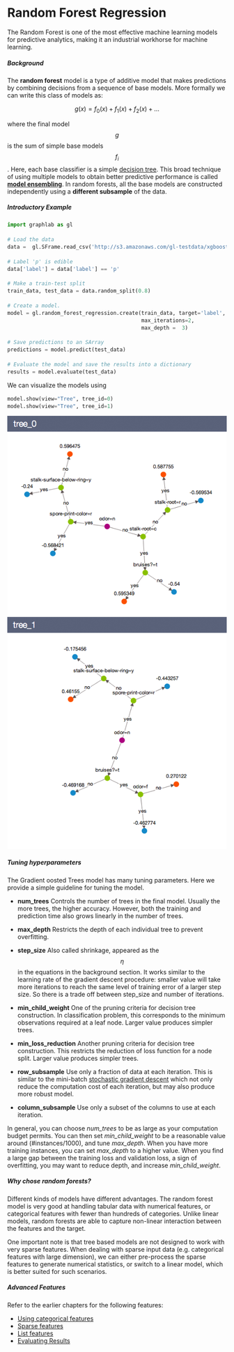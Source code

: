 # Random Forest Regression 
The Random Forest is one of the most effective machine learning
models for predictive analytics, making it an industrial workhorse for
machine learning.

##### Background
The **random forest** model is a type of additive model that makes predictions
by combining decisions from a sequence of base models. More formally we can
write this class of models as:

$$
    g(x) = f_0(x) + f_1(x) + f_2(x) + ...
$$

where the final model $$g$$ is the sum of simple base models $$f_i$$. Here,
each base classifier is a simple [decision
tree](http://en.wikipedia.org/wiki/Ensemble_learning).  This broad technique of
using multiple models to obtain better predictive performance is called
[**model ensembling**](http://en.wikipedia.org/wiki/Ensemble_learning).  In
random forests, all the base models are constructed independently using a
**different subsample** of the data.

##### Introductory Example

```python
import graphlab as gl

# Load the data
data =  gl.SFrame.read_csv('http://s3.amazonaws.com/gl-testdata/xgboost/mushroom.csv')

# Label 'p' is edible
data['label'] = data['label'] == 'p'

# Make a train-test split
train_data, test_data = data.random_split(0.8)

# Create a model.
model = gl.random_forest_regression.create(train_data, target='label',
                                           max_iterations=2,
                                           max_depth =  3)

# Save predictions to an SArray
predictions = model.predict(test_data)

# Evaluate the model and save the results into a dictionary
results = model.evaluate(test_data)
```
We can visualize the models using

```python
model.show(view="Tree", tree_id=0)
model.show(view="Tree", tree_id=1)
```
![Alt text](images/tree_0.png)
![Alt text](images/tree_1.png)

##### Tuning hyperparameters
The Gradient oosted Trees model has many tuning parameters. Here we provide a simple guideline for tuning the model.

- **num_trees**
  Controls the number of trees in the final model. Usually the more trees, the
  higher accuracy.  However, both the training and prediction time also grows
  linearly in the number of trees.

- **max_depth**
  Restricts the depth of each individual tree to prevent overfitting.

- **step_size**
  Also called shrinkage, appeared as the $$\eta$$ in the equations in the
  background section.  It works similar to the learning rate of the gradient
  descent procedure: smaller value will take more iterations to reach the same
  level of training error of a larger step size.  So there is a trade off
  between step_size and number of iterations.

- **min_child_weight**
  One of the pruning criteria for decision tree construction. In classification
  problem, this corresponds to the minimum observations required at a leaf
  node. Larger value produces simpler trees.

- **min_loss_reduction**
  Another pruning criteria for decision tree construction. This restricts the
  reduction of loss function for a node split. Larger value produces simpler
  trees.

- **row_subsample**
  Use only a fraction of data at each iteration. This is similar to the
  mini-batch [stochastic gradient
  descent](http://en.wikipedia.org/wiki/Stochastic_gradient_descent) which not
  only reduce the computation cost of each iteration, but may also produce more
  robust model.

- **column_subsample**
  Use only a subset of the columns to use at each iteration.

In general, you can choose *num_trees* to be as large as your computation
budget permits.  You can then set *min_child_weight* to be a reasonable value
around (#instances/1000), and tune *max_depth*. When you have more training
instances, you can set *max_depth* to a higher value. When you find a large gap
between the training loss and validation loss, a sign of overfitting, you may
want to reduce depth, and increase *min_child_weight*.

##### Why chose random forests?

Different kinds of models have different advantages. The random forest model is
very good at handling tabular data with numerical features, or categorical
features with fewer than hundreds of categories. Unlike linear models, 
random forests are able to capture non-linear interaction between the
features and the target.

One important note is that tree based models are not designed to work with very
sparse features. When dealing with sparse input data (e.g. categorical features
with large dimension), we can either pre-process the sparse features to
generate numerical statistics, or switch to a linear model, which is better
suited for such scenarios.

##### Advanced Features

Refer to the earlier chapters for the following features:

* [Using categorical features](linear-regression.md#linregr-categorical-features)
* [Sparse features](linear-regression.md#linregr-sparse-features)
* [List features](linear-regression.md#linregr-list-features)
* [Evaluating Results](logistic-regression.md#logregr-evaluation)
